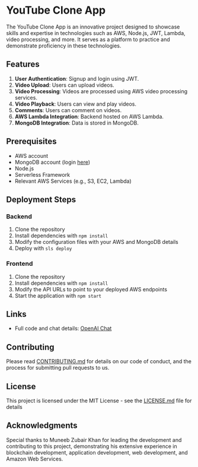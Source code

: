 # YouTube Clone App

The YouTube Clone App is an innovative project designed to showcase skills and expertise in technologies such as AWS, Node.js, JWT, Lambda, video processing, and more. It serves as a platform to practice and demonstrate proficiency in these technologies.

## Features

1. **User Authentication**: Signup and login using JWT.
2. **Video Upload**: Users can upload videos.
3. **Video Processing**: Videos are processed using AWS video processing services.
4. **Video Playback**: Users can view and play videos.
5. **Comments**: Users can comment on videos.
6. **AWS Lambda Integration**: Backend hosted on AWS Lambda.
7. **MongoDB Integration**: Data is stored in MongoDB.

## Prerequisites

- AWS account
- MongoDB account (login [here](https://account.mongodb.com/account/login))
- Node.js
- Serverless Framework
- Relevant AWS Services (e.g., S3, EC2, Lambda)

## Deployment Steps

### Backend

1. Clone the repository
2. Install dependencies with `npm install`
3. Modify the configuration files with your AWS and MongoDB details
4. Deploy with `sls deploy`

### Frontend

1. Clone the repository
2. Install dependencies with `npm install`
3. Modify the API URLs to point to your deployed AWS endpoints
4. Start the application with `npm start`

## Links

- Full code and chat details: [OpenAI Chat](https://chat.openai.com/share/6b395f5d-1a93-443c-959d-e65a3cad5bd9)

## Contributing

Please read [CONTRIBUTING.md](CONTRIBUTING.md) for details on our code of conduct, and the process for submitting pull requests to us.

## License

This project is licensed under the MIT License - see the [LICENSE.md](LICENSE.md) file for details

## Acknowledgments

Special thanks to Muneeb Zubair Khan for leading the development and contributing to this project, demonstrating his extensive experience in blockchain development, application development, web development, and Amazon Web Services.